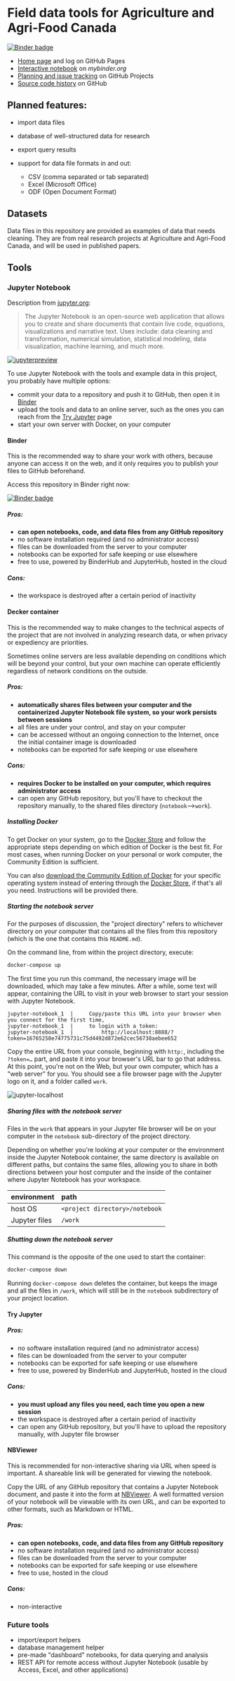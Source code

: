 Field data tools for Agriculture and Agri-Food Canada
=====================================================

[![Binder badge](https://mybinder.org/badge.svg)][Binder this repo]

- [Home page] and log on GitHub Pages
- [Interactive notebook][Binder this repo] on _mybinder.org_
- [Planning and issue tracking][github-project] on GitHub Projects
- [Source code history][github-repo] on GitHub


Planned features:
-----------------

- import data files
- database of well-structured data for research
- export query results
- support for data file formats in and out:

  - CSV (comma separated or tab separated)
  - Excel (Microsoft Office)
  - ODF (Open Document Format)


Datasets
--------

Data files in this repository are provided as examples of data that
needs cleaning. They are from real research projects at Agriculture and
Agri-Food Canada, and will be used in published papers.


Tools
-----

### Jupyter Notebook

Description from [jupyter.org]:

> The Jupyter Notebook is an open-source web application that allows you
> to create and share documents that contain live code, equations,
> visualizations and narrative text. Uses include: data cleaning and
> transformation, numerical simulation, statistical modeling, data
> visualization, machine learning, and much more.

[![jupyterpreview]][Try Jupyter]

To use Jupyter Notebook with the tools and example data in this project,
you probably have multiple options:

* commit your data to a repository and push it to GitHub, then open it
  in [Binder]
* upload the tools and data to an online server, such as the ones you
  can reach from the [Try Jupyter] page
* start your own server with Docker, on your computer


#### Binder

This is the recommended way to share your work with others, because
anyone can access it on the web, and it only requires you to publish
your files to GitHub beforehand.

Access this repository in Binder right now:

[![Binder badge](https://mybinder.org/badge.svg)][Binder this repo]


##### Pros:

* **can open notebooks, code, and data files from any GitHub repository**
* no software installation required (and no administrator access)
* files can be downloaded from the server to your computer
* notebooks can be exported for safe keeping or use elsewhere
* free to use, powered by BinderHub and JupyterHub, hosted in the cloud


##### Cons:

* the workspace is destroyed after a certain period of inactivity


#### Decker container

This is the recommended way to make changes to the technical aspects of
the project that are not involved in analyzing research data, or when
privacy or expediency are priorities.

Sometimes online servers are less available depending on conditions
which will be beyond your control, but your own machine can operate
efficiently regardless of network conditions on the outside.


##### Pros:

* **automatically shares files between your computer and the
  containerized Jupyter Notebook file system, so your work persists
  between sessions**
* all files are under your control, and stay on your computer
* can be accessed without an ongoing connection to the Internet, once
  the initial container image is downloaded
* notebooks can be exported for safe keeping or use elsewhere


##### Cons:


* **requires Docker to be installed on your computer, which requires
  administrator access**
* can open any GitHub repository, but you'll have to checkout the
  repository manually, to the shared files directory (`notebook`-->`work`).


##### Installing Docker

To get Docker on your system, go to the [Docker Store] and follow the
appropriate steps depending on which edition of Docker is the best fit.
For most cases, when running Docker on your personal or work computer,
the Community Edition is sufficient.

You can also
[download the Community Edition of Docker][docker-ce download] for your
specific operating system instead of entering through the
[Docker Store], if that's all you need. Instructions will be provided
there.


##### Starting the notebook server

For the purposes of discussion, the "project directory" refers to
whichever directory on your computer that contains all the files from
this repository (which is the one that contains this `README.md`).

On the command line, from within the project directory, execute:

```bash
docker-compose up
```

The first time you run this command, the necessary image will be
downloaded, which may take a few minutes. After a while, some text will
appear, containing the URL to visit in your web browser to start your
session with Jupyter Notebook.

```
jupyter-notebook_1  |     Copy/paste this URL into your browser when you connect for the first time,
jupyter-notebook_1  |     to login with a token:
jupyter-notebook_1  |         http://localhost:8888/?token=16765258e74775731c75d4492d872e62cec56738aebee652
```

Copy the entire URL from your console, beginning with `http:`, including
the `?token=…` part, and paste it into your browser's URL bar to go that
address. At this point, you're not on the Web, but your own computer,
which has a "web server" for you. You should see a file browser page
with the Jupyter logo on it, and a folder called `work`.

![jupyter-localhost]


##### Sharing files with the notebook server

Files in the `work` that appears in your Jupyter file browser will be on
your computer in the `notebook` sub-directory of the project directory.

Depending on whether you're looking at your computer or the environment
inside the Jupyter Notebook container, the same directory is available
on different paths, but contains the same files, allowing you to share
in both directions between your host computer and the inside of the
container where Jupyter Notebook has your workspace.

| environment   | path                           |
|:--------------|:-------------------------------|
| host OS       | `<project directory>/notebook` |
| Jupyter files | `/work`                        |


##### Shutting down the notebook server

This command is the opposite of the one used to start the container:

```bash
docker-compose down
```

Running `docker-compose down` deletes the container, but keeps the image
and all the files in `/work`, which will still be in the `notebook`
subdirectory of your project location.


#### Try Jupyter


##### Pros:

* no software installation required (and no administrator access)
* files can be downloaded from the server to your computer
* notebooks can be exported for safe keeping or use elsewhere
* free to use, powered by BinderHub and JupyterHub, hosted in the cloud


##### Cons:

* **you must upload any files you need, each time you open a new session**
* the workspace is destroyed after a certain period of inactivity
* can open any GitHub repository, but you'll have to upload the
  repository manually, with Jupyter file browser


#### NBViewer

This is recommended for non-interactive sharing via URL when speed is
important. A shareable link will be generated for viewing the notebook.

Copy the URL of any GitHub repository that contains a Jupyter Notebook
document, and paste it into the form at [NBViewer]. A well formatted
version of your notebook will be viewable with its own URL, and can be
exported to other formats, such as Markdown or HTML.


##### Pros:

* **can open notebooks, code, and data files from any GitHub repository**
* no software installation required (and no administrator access)
* files can be downloaded from the server to your computer
* notebooks can be exported for safe keeping or use elsewhere
* free to use, hosted in the cloud


##### Cons:

* non-interactive


### Future tools

- import/export helpers
- database management helper
- pre-made "dashboard" notebooks, for data querying and analysis
- REST API for remote access without Jupyter Notebook (usable by Access,
  Excel, and other applications)


[Home page]: http://aafc.devvyn.io/
[github-project]: https://github.com/devvyn/aafc-field-data/projects
[github-repo]: https://github.com/devvyn/aafc-field-data
[jupyter.org]: https://jupyter.org/
[jupyterpreview]: /docs/static/jupyterpreview.png "Jupyter Notebook web page screen shots"
[Try Jupyter]: https://jupyter.org/try
[Binder this repo]: https://mybinder.org/v2/gh/devvyn/aafc-field-data/master?filepath=docs%2Fnotebook%2FExample%20of%20reading%20Excel%20sheet.ipynb
[Binder]: https://mybinder.org/
[Docker Store]: https://store.docker.com/
[docker-ce download]: https://www.docker.com/community-edition#/download
[jupyter-localhost]: /docs/static/jupyter-localhost.png "Jupyter Notebook on localhost"
[NBViewer]: https://nbviewer.jupyter.org/
